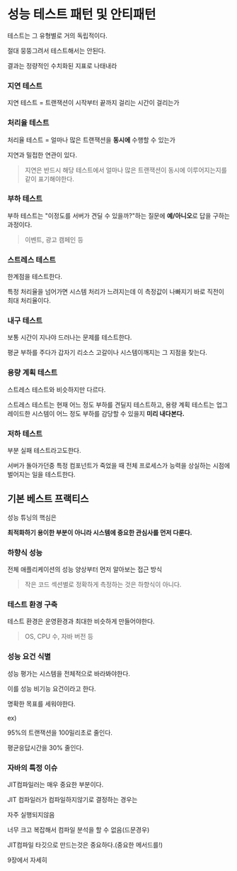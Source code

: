 성능 테스트 패턴 및 안티패턴
=

테스트는 그 유형별로 거의 독립적이다.

절대 뭉뚱그려서 테스트해서는 안된다.

결과는 정량적인 수치화된 지표로 나태내라

### 지연 테스트

지연 테스트 = 트랜잭션이 시작부터 끝까지 걸리는 시간이 걸리는가

### 처리율 테스트

처리율 테스트 = 얼마나 많은 트랜잭션을 **동시에** 수행할 수 있는가

지연과 밀접한 연관이 있다.
> 지연은 반드시 해당 테스트에서 얼마나 많은 트랜잭션이 동시에 이루어지는지를 같이 표기해야한다.

### 부하 테스트

부하 테스트는 "이정도를 서버가 견딜 수 있을까?"하는 질문에 **예/아니오**로 답을 구하는 과정이다.

> 이벤트, 광고 캠페인 등


### 스트레스 테스트

한계점을 테스트한다.

특정 처리율을 넘어가면 시스템 처리가 느려지는데 이 측정값이 나빠지기 바로 직전이 최대 처리율이다.

### 내구 테스트

보통 시간이 지나야 드러나는 문제를 테스트한다.

평균 부하를 주다가 갑자기 리소스 고갈이나 시스템이깨지는 그 지점을 찾는다.

### 용량 계획 테스트

스트레스 테스트와 비슷하지만 다르다.

스트레스 테스트는 현재 어느 정도 부하를 견딜지 테스트하고, 용량 계획 테스트는 업그레이드한 시스템이 어느 정도 부하를 감당할 수 있을지 **미리 내다본다.**

### 저하 테스트

부분 실패 테스트라고도한다.

서버가 돌아가던중 특정 컴포넌트가 죽었을 때 전체 프로세스가 능력을 상실하는 시점에 벌어지는 일을 테스트한다.

## 기본 베스트 프랙티스

성능 튜닝의 핵심은

**최적화하기 용이한 부분이 아니라 시스템에 중요한 관심사를 먼저 다룬다.**

### 하향식 성능

전체 애플리케이션의 성능 양상부터 먼저 알아보는 접근 방식

> 작은 코드 섹션별로 정확하게 측정하는 것은 하향식이 아니다.

### 테스트 환경 구축

테스트 환경은 운영환경과 최대한 비슷하게 만들어야한다.

> OS, CPU 수, 자바 버전 등

### 성능 요건 식별

성능 평가는 시스템을 전체적으로 바라봐야한다.

이를 성능 비기능 요건이라고 한다.

명확한 목표를 세워야한다.

ex)

95%의 트랜잭션을 100밀리초로 줄인다.

평균응답시간을 30% 줄인다.

### 자바의 특정 이슈

JIT컴파일러는 매우 중요한 부분이다.

JIT 컴파일러가 컴파일하지않기로 결정하는 경우는

자주 실행되지않음

너무 크고 복잡해서 컴파일 분석을 할 수 없음(드문경우)

JIT컴파일 타깃으로 만드는것은 중요하다.(중요한 메서드를!)

9장에서 자세히

